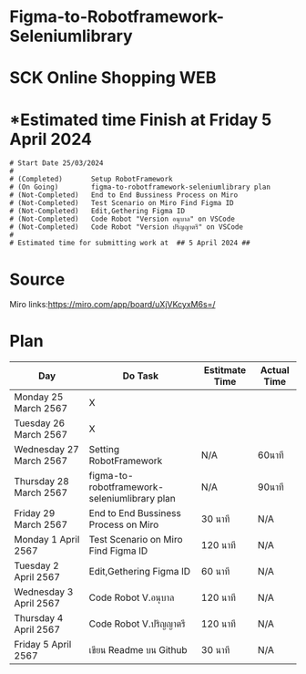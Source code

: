 # Figma-to-Robotframework-Seleniumlibrary
# SCK Online Shopping WEB
# *Estimated time Finish at Friday 5 April 2024
    # Start Date 25/03/2024
    # 
    # (Completed)       Setup RobotFramework
    # (On Going)        figma-to-robotframework-seleniumlibrary plan 
    # (Not-Completed)   End to End Bussiness Process on Miro
    # (Not-Completed)   Test Scenario on Miro Find Figma ID
    # (Not-Completed)   Edit,Gethering Figma ID
    # (Not-Completed)   Code Robot "Version อนุบาล" on VSCode
    # (Not-Completed)   Code Robot "Version ปริญญาตรี" on VSCode
    #   
    # Estimated time for submitting work at  ## 5 April 2024 ##
# Source 
Miro links:https://miro.com/app/board/uXjVKcyxM6s=/

# Plan
| Day | Do Task  | Estitmate Time | Actual Time |
|-----------------------|---|---|---|
| Monday 25 March 2567 | X |  |  |
| Tuesday 26 March 2567 | X |  |  |
| Wednesday 27 March 2567| Setting RobotFramework | N/A | 60นาที |
| Thursday 28 March 2567 | figma-to-robotframework-seleniumlibrary plan | N/A | 90นาที |
| Friday 29 March 2567 | End to End Bussiness Process on Miro | 30 นาที | N/A |
| Monday 1 April 2567 | Test Scenario on Miro Find Figma ID | 120 นาที| N/A |
| Tuesday 2 April 2567| Edit,Gethering Figma ID | 60 นาที | N/A |
| Wednesday 3 April 2567| Code Robot V.อนุบาล  | 120 นาที | N/A | 
| Thursday 4 April 2567 | Code Robot V.ปริญญาตรี  | 120 นาที | N/A  |
| Friday 5 April 2567 |  เขียน Readme บน Github | 30 นาที | N/A |  |

